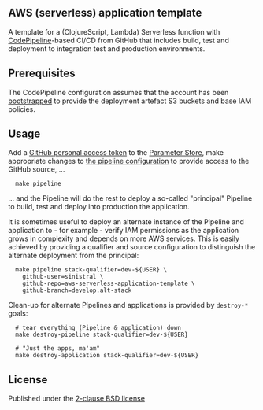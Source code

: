 ## AWS (serverless) application template

A template for a (ClojureScript, Lambda) Serverless function with
[CodePipeline][codepipeline]-based CI/CD from GitHub that includes build, test
and deployment to integration test and production environments.

## Prerequisites

The CodePipeline configuration assumes that the account has been
[bootstrapped][bootstrap] to provide the deployment artefact S3 buckets and
base IAM policies.

## Usage

Add a [GitHub personal access token][accesstoken] to the [Parameter
Store][paramstore], make appropriate changes to [the pipeline
configuration][config] to provide access to the GitHub source, ...

```
  make pipeline
```

... and the Pipeline will do the rest to deploy a so-called "principal"
Pipeline to build, test and deploy into production the application.

It is sometimes useful to deploy an alternate instance of the Pipeline and
application to - for example - verify IAM permissions as the application grows
in complexity and depends on more AWS services.  This is easily achieved by
providing a qualifier and source configuration to distinguish the alternate
deployment from the principal:

```
  make pipeline stack-qualifier=dev-${USER} \
    github-user=sinistral \
    github-repo=aws-serverless-application-template \
    github-branch=develop.alt-stack
```

Clean-up for alternate Pipelines and applications is provided by `destroy-*`
goals:

```
  # tear everything (Pipeline & application) down
  make destroy-pipeline stack-qualifier=dev-${USER}
```

```
  # "Just the apps, ma'am"
  make destroy-application stack-qualifier=dev-${USER}
```


## License

Published under the [2-clause BSD license][license]

[codepipeline]: https://aws.amazon.com/codepipeline/
[bootstrap]: https://github.com/sinistral/aws-slave-infra
[accesstoken]: https://help.github.com/en/articles/creating-a-personal-access-token-for-the-command-line
[paramstore]: https://docs.aws.amazon.com/systems-manager/latest/userguide/systems-manager-paramstore.html
[config]: https://github.com/sinistral/aws-serverless-application-template/blob/master/cloudformation/ssapp-pipeline/template/ssapp-pipeline.yaml

[license]: https://opensource.org/licenses/BSD-2-Clause
